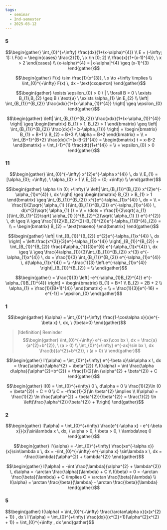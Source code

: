 ```yaml
---
tags:
  - seminar
  - 2nd-semester
  - 2025-03-12
---
```


### 5

$$\begin{gather}
\int_{0}^{+\infty} \frac{dx}{1+(x-\alpha)^{4}} \\
E = (-\infty; 1]: \ F(x) = \begin{cases}
\frac{2}{1}, \ x \in [0; 2] \\
\frac{x}{1+(x-1)^{4}}, \ x > 2
\end{cases} \\
(x-\alpha)^{4} = |x-\alpha|^{4} \geq (x-1)^{3}
\end{gather}$$

$$\begin{gather}
F(x) \sim \frac{1}{x^{3}}, \ x \to +\infty \implies \\
\int_{0}^{+\infty} F(x) \, dx - \text{сходится}
\end{gather}$$

$$\begin{gather}
\exists \epsilon_{0}  > 0 \ | \ \forall B > 0 \ \exists B_{1},B_{2} \geq B \ \text{и} \ \exists \alpha_{1} \in E_{2} \\
\left| \int_{B_{1}}^{B_{2}} \frac{xdx}{1+(x-\alpha_{1})^{4}} \right|  \geq \epsilon_{0}
\end{gather}$$

$$\begin{gather}
\left| \int_{B_{1}}^{B_{2}} \frac{xdx}{1+(x-\alpha_{1})^{4}} \right| \geq \begin{bmatrix}
B_{1} > 1, B_{2} > 1
\end{bmatrix} \geq \left| \int_{B_{1}}^{B_{2}} \frac{dx}{1+(x-\alpha_{1})} \right| = \begin{bmatrix}
B_{1} = B+1 \\
B_{2} = B+3 \\
\alpha = B+2
\end{bmatrix} = \\
= \int_{B+1}^{B+2} \frac{dx}{1+(x-B-2)^{4}} = \begin{bmatrix}
t = x-B-2
\end{bmatrix} = \int_{-1}^{1} \frac{dt}{1+t^{4}} = \\
= \epsilon_{0} > 0
\end{gather}$$

### 11

$$\begin{gather}
\int_{0}^{+\infty} x^{2}e^{-\alpha x^{4}} \, dx  \\
E_{1} = [\alpha_{0}; +\infty), \ \alpha_{0} > 1 \\
E_{2} = (0; +\infty) \\
\end{gather}$$

$$\begin{gather}
\alpha \in (0; +\infty) \\
\left| \int_{B_{1}}^{B_{2}} x^{2}e^{-\alpha_{1}x^{4}} \, dx  \right| \geq \begin{bmatrix}
B_{2} > B_{1} > 1
\end{bmatrix} \geq \int_{B_{1}}^{B_{2}} x^{}e^{-\alpha_{1}x^{4}} \, dx = \\
= \frac{1}{2\sqrt{ \alpha_{1} }}\int_{B_{1}}^{B_{2}} e^{-\alpha_{1}x^{4}} \, d(x^{2}\sqrt{ \alpha_{1} })  = \\
= \dots = \frac{1}{2\sqrt{ a_{1} }}\int_{B_{1}^{2}\sqrt{ \alpha_{1} }}^{B_{2}^{2}\sqrt{ \alpha_{1} }} e^{-t^{2}} \, dt \geq \\
\geq \frac{1}{2}(B_{2}^{2}-B_{1}^{2})e^{-\alpha_{1}B^{4}_{2}} = \\
= \begin{bmatrix}
B_{2} = \text{тяжело}
\end{bmatrix}
\end{gather}$$

$$\begin{gather}
\left| \int_{B_{1}}^{B_{2}} x^{2}e^{-\alpha_{1}x^{4}} \, dx  \right| = \left.\frac{x^{3}}{3}e^{-\alpha_{1}x^{4}} \right|_{B_{1}}^{B_{2}} + \int_{B_{1}}^{B_{2}} \frac{4\alpha_{1}}{3}x^{6} e^{-\alpha_{1}x^{4}} \, dx \geq \\
\geq \frac{4\alpha_{1}}{3}\int_{B_{1}}^{B_{2}} x^{3} e^{-\alpha_{1}x^{4}} \, dx = \frac{1}{3} \int_{B_{1}}^{B_{2}} e^{-\alpha_{1}x^{4}} \, d(\alpha_{1}x^{4}) = \\
-\frac{1}{3} \left.e^{-\alpha_{1}x^{4}} \right|_{B_{1}}^{B_{2}} = \\
\end{gather}$$

$$\begin{gather}
= \frac{1}{3} \left[ -e^{-\alpha_{1}B_{2}^{4}} e^{-\alpha_{1}B_{1}^{4}} \right]  = \begin{bmatrix}
B_{1} = B+1 \\
B_{2} = 2B + 2 \\
\alpha_{1} = \frac{1}{(B+1)^{4}}
\end{bmatrix} = \\
= \frac{1}{3}[e^{-16} + e^{-1}] = \epsilon_{0}
\end{gather}$$

### 1

$$\begin{gather}
I(\alpha) = \int_{0}^{+\infty} \frac{1-\cos\alpha x}{x}e^{-\beta x} \, dx, \ (\beta>0)
\end{gather}$$

> [!definition] Reminder
> $$\begin{gather}
\int_{0}^{+\infty} e^{-ax}\cos bx \, dx = \frac{a}{a^{2}+b^{2}}, \ (a > 0) \\
\int_{0}^{+\infty} e^{-ax}\sin bx \, dx \frac{b}{a^{2}+b^{2}}, \ (a > 0) \\
\end{gather}$$

$$\begin{gather}
I'(\alpha) = \int_{0}^{+\infty} e^{-\beta x}\sin\alpha x  \, dx  = \frac{\alpha}{\alpha^{2} + \beta^{2}} \\
I(\alpha) = \int \frac{\alpha d\alpha}{\alpha^{2}+b^{2}} = \frac{1}{2}\ln (\alpha^{2} + \beta^{2}) + C
\end{gather}$$

$$\begin{gather}
I(0) = \int_{0}^{+\infty} 0 \, d\alpha  = 0 \\
\frac{1}{2}\ln (0 + \beta^{2}) + C = 0 \\
C = -\frac{1}{2}\ln \beta^{2} \implies \\
I(\alpha) = \frac{1}{2} \ln \frac{\alpha^{2} + \beta^{2}}{\beta^{2}} = \frac{1}{2} \ln \left(\frac{\alpha^{2}}{\beta^{2}} + 1\right)
\end{gather}$$

### 2

$$\begin{gather}
I(\alpha) = \int_{0}^{+\infty} \frac{e^{-\alpha x} - e^{-\beta x}}{x}\sin\lambda x \, dx, \ \alpha > 0, \ \beta > 0, \ \lambda\neq 0
\end{gather}$$

$$\begin{gather}
I'(\alpha) = -\int_{0}^{+\infty} \frac{xe^{-\alpha x}}{x}\sin\lambda x \, dx = -\int_{0}^{+\infty} e^{-\alpha x} \sin\lambda x \, dx = -\frac{\lambda}{\alpha^{2} + \lambda^{2}}
\end{gather}$$

$$\begin{gather}
I(\alpha) = -\int \frac{\lambda}{\alpha^{2} + \lambda^{2}} \, d\alpha = -\arctan \frac{\alpha}{\lambda} + C \\
I(\beta) = 0 = -\arctan \frac{\beta}{\lambda}  + C \implies C = \arctan \frac{\beta}{\lambda} \\
I(\alpha) = \arctan \frac{\beta}{\lambda} - \arctan \frac{\beta}{\lambda}
\end{gather}$$

### 5

$$\begin{gather}
I(\alpha) = \int_{0}^{+\infty} \frac{\arctan\alpha x}{x(x^{2} + 1)} \, dx  \\
I'(\alpha) = \int_{0}^{+\infty} \frac{dx}{(x^{2}+1)(\alpha^{2}x^{2} + 1)} = \int_{0}^{+\infty  \, dx 
\end{gather}$$
